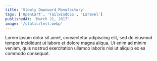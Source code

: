 ```yaml
---
title: 'Slowly Downward Manufactory'
tags: ['OpenCart', 'TailwindCSS', 'Laravel']
publishedAt: 'March 21, 2017'
image: '/static/test.webp'
---
```


Lorem ipsum dolor sit amet, consectetur adipiscing elit, sed do eiusmod tempor incididunt ut labore et dolore magna aliqua. Ut enim ad minim veniam, quis nostrud exercitation ullamco laboris nisi ut aliquip ex ea commodo consequat.
